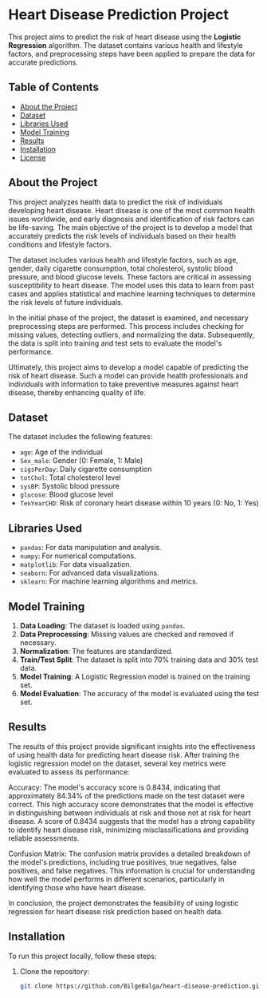 # Heart Disease Prediction Project

This project aims to predict the risk of heart disease using the **Logistic Regression** algorithm. The dataset contains various health and lifestyle factors, and preprocessing steps have been applied to prepare the data for accurate predictions.

## Table of Contents

- [About the Project](#about-the-project)
- [Dataset](#dataset)
- [Libraries Used](#libraries-used)
- [Model Training](#model-training)
- [Results](#results)
- [Installation](#installation)
- [License](#license)

## About the Project

This project analyzes health data to predict the risk of individuals developing heart disease. Heart disease is one of the most common health issues worldwide, and early diagnosis and identification of risk factors can be life-saving. The main objective of the project is to develop a model that accurately predicts the risk levels of individuals based on their health conditions and lifestyle factors.

The dataset includes various health and lifestyle factors, such as age, gender, daily cigarette consumption, total cholesterol, systolic blood pressure, and blood glucose levels. These factors are critical in assessing susceptibility to heart disease. The model uses this data to learn from past cases and applies statistical and machine learning techniques to determine the risk levels of future individuals.

In the initial phase of the project, the dataset is examined, and necessary preprocessing steps are performed. This process includes checking for missing values, detecting outliers, and normalizing the data. Subsequently, the data is split into training and test sets to evaluate the model's performance.

Ultimately, this project aims to develop a model capable of predicting the risk of heart disease. Such a model can provide health professionals and individuals with information to take preventive measures against heart disease, thereby enhancing quality of life.

## Dataset

The dataset includes the following features:
- `age`: Age of the individual
- `Sex_male`: Gender (0: Female, 1: Male)
- `cigsPerDay`: Daily cigarette consumption
- `totChol`: Total cholesterol level
- `sysBP`: Systolic blood pressure
- `glucose`: Blood glucose level
- `TenYearCHD`: Risk of coronary heart disease within 10 years (0: No, 1: Yes)

## Libraries Used

- `pandas`: For data manipulation and analysis.
- `numpy`: For numerical computations.
- `matplotlib`: For data visualization.
- `seaborn`: For advanced data visualizations.
- `sklearn`: For machine learning algorithms and metrics.

## Model Training

1. **Data Loading**: The dataset is loaded using `pandas`.
2. **Data Preprocessing**: Missing values are checked and removed if necessary.
3. **Normalization**: The features are standardized.
4. **Train/Test Split**: The dataset is split into 70% training data and 30% test data.
5. **Model Training**: A Logistic Regression model is trained on the training set.
6. **Model Evaluation**: The accuracy of the model is evaluated using the test set.

## Results

The results of this project provide significant insights into the effectiveness of using health data for predicting heart disease risk. After training the logistic regression model on the dataset, several key metrics were evaluated to assess its performance:

Accuracy: The model's accuracy score is 0.8434, indicating that approximately 84.34% of the predictions made on the test dataset were correct. This high accuracy score demonstrates that the model is effective in distinguishing between individuals at risk and those not at risk for heart disease. A score of 0.8434 suggests that the model has a strong capability to identify heart disease risk, minimizing misclassifications and providing reliable assessments.

Confusion Matrix: The confusion matrix provides a detailed breakdown of the model's predictions, including true positives, true negatives, false positives, and false negatives. This information is crucial for understanding how well the model performs in different scenarios, particularly in identifying those who have heart disease.

In conclusion, the project demonstrates the feasibility of using logistic regression for heart disease risk prediction based on health data.

## Installation

To run this project locally, follow these steps:

1. Clone the repository:
   ```bash
   git clone https://github.com/BilgeBalga/heart-disease-prediction.git
